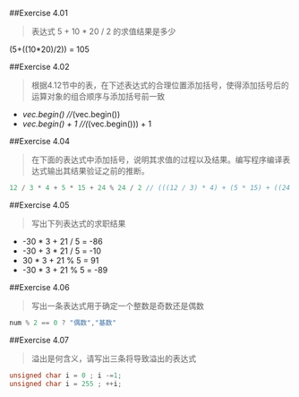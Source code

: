 
##Exercise 4.01
>表达式 5 + 10 * 20 / 2 的求值结果是多少

(5+((10*20)/2)) = 105

##Exercise 4.02
>根据4.12节中的表，在下述表达式的合理位置添加括号，使得添加括号后的运算对象的组合顺序与添加括号前一致

* *vec.begin()          //*(vec.begin())
* *vec.begin() + 1      //(*(vec.begin())) + 1

##Exercise 4.04
>在下面的表达式中添加括号，说明其求值的过程以及结果。编写程序编译表达式输出其结果验证之前的推断。
```cpp
12 / 3 * 4 + 5 * 15 + 24 % 24 / 2 // (((12 / 3) * 4) + (5 * 15) + ((24 % 24) / 2)) = 91
```

##Exercise 4.05
>写出下列表达式的求职结果


* -30 * 3 + 21 / 5 = -86
* -30 + 3 * 21 / 5 = -10
*  30 * 3 + 21 % 5 = 91
* -30 * 3 + 21 % 5 = -89


##Exercise 4.06
>写出一条表达式用于确定一个整数是奇数还是偶数

```cpp
num % 2 == 0 ? "偶数","基数"
```

##Exercise 4.07
>溢出是何含义，请写出三条将导致溢出的表达式

```cpp
unsigned char i = 0 ; i -=1;
unsigned char i = 255 ; ++i;
```

